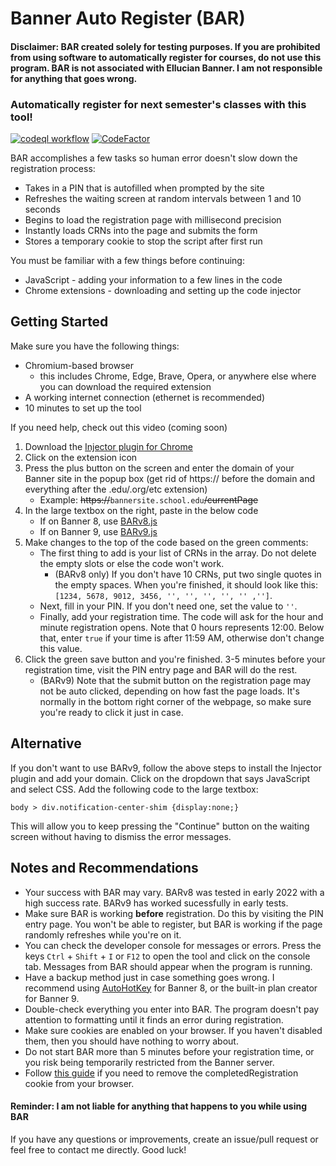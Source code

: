 # Banner Auto Register (BAR)
#### Disclaimer: BAR created solely for testing purposes. If you are prohibited from using software to automatically register for courses, do not use this program. BAR is not associated with Ellucian Banner. I am not responsible for anything that goes wrong.

### Automatically register for next semester's classes with this tool!
<a href="https://github.com/cm090/banner-auto-register/actions/workflows/codeql-analysis.yml">![codeql workflow](https://github.com/cm090/banner-auto-register/actions/workflows/codeql-analysis.yml/badge.svg)</a>
[![CodeFactor](https://www.codefactor.io/repository/github/cm090/banner-auto-register/badge)](https://www.codefactor.io/repository/github/cm090/banner-auto-register)

BAR accomplishes a few tasks so human error doesn't slow down the registration process:
- Takes in a PIN that is autofilled when prompted by the site
- Refreshes the waiting screen at random intervals between 1 and 10 seconds
- Begins to load the registration page with millisecond precision
- Instantly loads CRNs into the page and submits the form
- Stores a temporary cookie to stop the script after first run

You must be familiar with a few things before continuing:
- JavaScript - adding your information to a few lines in the code
- Chrome extensions - downloading and setting up the code injector

## Getting Started
Make sure you have the following things:
- Chromium-based browser
  - this includes Chrome, Edge, Brave, Opera, or anywhere else where you can download the required extension
- A working internet connection (ethernet is recommended)
- 10 minutes to set up the tool

If you need help, check out this video (coming soon)

1. Download the <a href="https://chrome.google.com/webstore/detail/injector/bfdonckegflhbiamlmidciapolfccmmb" target="_blank">Injector plugin for Chrome</a>
2. Click on the extension icon
3. Press the plus button on the screen and enter the domain of your Banner site in the popup box (get rid of https:// before the domain and everything after the .edu/.org/etc extension)
   - Example: ~~https://~~`bannersite.school.edu`~~/currentPage~~
5. In the large textbox on the right, paste in the below code
   - If on Banner 8, use <a href="https://github.com/cm090/banner-auto-register/blob/main/BARv8.js" target="_blank">BARv8.js</a>
   - If on Banner 9, use <a href="https://github.com/cm090/banner-auto-register/blob/main/BARv9.js" target="_blank">BARv9.js</a>
6. Make changes to the top of the code based on the green comments:
   - The first thing to add is your list of CRNs in the array. Do not delete the empty slots or else the code won't work.
      - (BARv8 only) If you don't have 10 CRNs, put two single quotes in the empty spaces. When you're finished, it should look like this: `[1234, 5678, 9012, 3456, '', '', '', '', '' ,'']`.
   - Next, fill in your PIN. If you don't need one, set the value to `''`.
   - Finally, add your registration time. The code will ask for the hour and minute registration opens. Note that 0 hours represents 12:00. Below that, enter `true` if your time is after 11:59 AM, otherwise don't change this value.
7. Click the green save button and you're finished. 3-5 minutes before your registration time, visit the PIN entry page and BAR will do the rest.
   - (BARv9) Note that the submit button on the registration page may not be auto clicked, depending on how fast the page loads. It's normally in the bottom right corner of the webpage, so make sure you're ready to click it just in case.

## Alternative
If you don't want to use BARv9, follow the above steps to install the Injector plugin and add your domain. Click on the dropdown that says JavaScript and select CSS. Add the following code to the large textbox:
```
body > div.notification-center-shim {display:none;}
```
This will allow you to keep pressing the "Continue" button on the waiting screen without having to dismiss the error messages.

## Notes and Recommendations
- Your success with BAR may vary. BARv8 was tested in early 2022 with a high success rate. BARv9 has worked sucessfully in early tests.
- Make sure BAR is working **before** registration. Do this by visiting the PIN entry page. You won't be able to register, but BAR is working if the page randomly refreshes while you're on it.
- You can check the developer console for messages or errors. Press the keys `Ctrl` + `Shift` + `I` or `F12` to open the tool and click on the console tab. Messages from BAR should appear when the program is running.
- Have a backup method just in case something goes wrong. I recommend using <a href="https://autohotkey.com" target="_blank">AutoHotKey</a> for Banner 8, or the built-in plan creator for Banner 9.
- Double-check everything you enter into BAR. The program doesn't pay attention to formatting until it finds an error during registration.
- Make sure cookies are enabled on your browser. If you haven't disabled them, then you should have nothing to worry about.
- Do not start BAR more than 5 minutes before your registration time, or you risk being temporarily restricted from the Banner server.
- Follow [this guide](https://github.com/cm090/banner-auto-register/blob/main/remove-cookies.md) if you need to remove the completedRegistration cookie from your browser.

#### Reminder: I am not liable for anything that happens to you while using BAR

If you have any questions or improvements, create an issue/pull request or feel free to contact me directly. Good luck!

